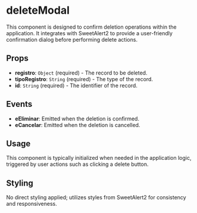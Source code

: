 
# deleteModal

This component is designed to confirm deletion operations within the application. It integrates with SweetAlert2 to provide a user-friendly confirmation dialog before performing delete actions.

## Props

- **registro**: `Object` (required) - The record to be deleted.
- **tipoRegistro**: `String` (required) - The type of the record.
- **id**: `String` (required) - The identifier of the record.

## Events

- **eEliminar**: Emitted when the deletion is confirmed.
- **eCancelar**: Emitted when the deletion is cancelled.

## Usage

This component is typically initialized when needed in the application logic, triggered by user actions such as clicking a delete button.

## Styling

No direct styling applied; utilizes styles from SweetAlert2 for consistency and responsiveness.
